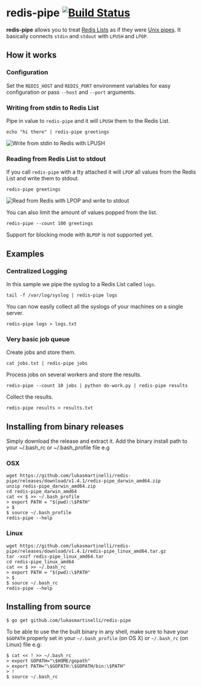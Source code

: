 # redis-pipe [![Build Status](https://travis-ci.org/lukasmartinelli/redis-pipe.svg?branch=master)](https://travis-ci.org/lukasmartinelli/redis-pipe)

**redis-pipe** allows you to treat [Redis Lists](http://redis.io/topics/data-types#lists)
as if they were [Unix pipes](https://en.wikipedia.org/wiki/Pipeline_%28Unix%29).
It basically connects `stdin` and `stdout` with `LPUSH` and `LPOP`.

## How it works

### Configuration

Set the `REDIS_HOST` and `REDIS_PORT` environment variables for
easy configuration or pass `--host` and `--port` arguments.

### Writing from stdin to Redis List

Pipe in value to `redis-pipe` and it will `LPUSH` them to the Redis List.

```
echo "hi there" | redis-pipe greetings
```

![Write from stdin to Redis with LPUSH](redis-lpush.png)

### Reading from Redis List to stdout

If you call `redis-pipe` with a tty attached it will `LPOP` all values
from the Redis List and write them to stdout.

```
redis-pipe greetings
```

![Read from Redis with LPOP and write to stdout](redis-lpop.png)

You can also limit the amount of values popped from the list.

```
redis-pipe --count 100 greetings
```

Support for blocking mode with `BLPOP` is not supported yet.

## Examples

### Centralized Logging

In this sample we pipe the syslog to a Redis List called `logs`.

```
tail -f /var/log/syslog | redis-pipe logs
```

You can now easily collect all the syslogs of your machines
on a single server.

```
redis-pipe logs > logs.txt
```

### Very basic job queue

Create jobs and store them.

```
cat jobs.txt | redis-pipe jobs
```

Process jobs on several workers and store the results.

```
redis-pipe --count 10 jobs | python do-work.py | redis-pipe results
```

Collect the results.
```
redis-pipe results > results.txt
```

## Installing from binary releases

Simply download the release and extract it.
Add the binary install path to your ~/.bash_rc or ~/.bash_profile file
e.g

### OSX

```
wget https://github.com/lukasmartinelli/redis-pipe/releases/download/v1.4.1/redis-pipe_darwin_amd64.zip
unzip redis-pipe_darwin_amd64.zip
cd redis-pipe_darwin_amd64
cat << $ >> ~/.bash_profile
> export PATH = "$(pwd):\$PATH"
> $
$ source ~/.bash_profile
redis-pipe --help
```

### Linux

```
wget https://github.com/lukasmartinelli/redis-pipe/releases/download/v1.4.1/redis-pipe_linux_amd64.tar.gz
tar -xvzf redis-pipe_linux_amd64.tar
cd redis-pipe_linux_amd64
cat << $ >> ~/.bash_rc
> export PATH = "$(pwd):\$PATH"
> $
$ source ~/.bash_rc
redis-pipe --help
```

## Installing from source

```shell
$ go get github.com/lukasmartinelli/redis-pipe
```

To be able to use the the built binary in any shell,
make sure to have your `$GOPATH` properly set in your
`~/.bash_profile` (on OS X) or `~/.bash_rc` (on Linux)
file e.g:

```shell
$ cat << ! >> ~/.bash_rc
> export GOPATH="\$HOME/gopath"
> export PATH="\$GOPATH:\$GOPATH/bin:\$PATH"
> !
$ source ~/.bash_rc
```
